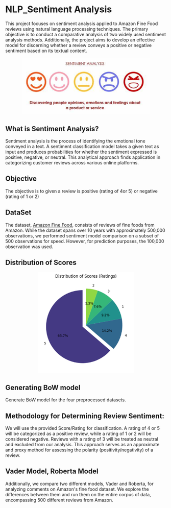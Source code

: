 # NLP_Sentiment Analysis

This project focuses on sentiment analysis applied to Amazon Fine Food reviews using natural language processing techniques. The primary objective is to conduct a comparative analysis of two widely used sentiment analysis methods. Additionally, the project aims to develop an effective model for discerning whether a review conveys a positive or negative sentiment based on its textual content.

<p align="center">
    <img width="400" src="/Images/OIP.jpg" alt="Material Bread logo">
</p>

## What is Sentiment Analysis?

Sentiment analysis is the process of identifying the emotional tone conveyed in a text. A sentiment classification model takes a given text as input and produces probabilities for whether the sentiment expressed is positive, negative, or neutral. This analytical approach finds application in categorizing customer reviews across various online platforms.

## Objective

The objective is to given a review is positive (rating of 4or 5) or negative (rating of 1 or 2)


## DataSet

The dataset, [Amazon Fine Food](https://www.kaggle.com/snap/amazon-fine-food-reviews), consists of reviews of fine foods from Amazon. While the dataset spans over 10 years with approximately 500,000 observations, we performed sentiment model comparison on a subset of 500 observations for speed. However, for prediction purposes, the 100,000 observation was used.

## Distribution of Scores

<p align="center">
    <img width="300" src="/Images/Score_Distribution.png" alt="Material Bread logo">
</p>  


## Generating BoW model

Generate BoW model for the four preprocessed datasets.

## Methodology for Determining Review Sentiment:

We will use the provided Score/Rating for classification. A rating of 4 or 5 will be categorized as a positive review, while a rating of 1 or 2 will be considered negative. Reviews with a rating of 3 will be treated as neutral and excluded from our analysis. This approach serves as an approximate and proxy method for assessing the polarity (positivity/negativity) of a review.


## Vader Model, Roberta Model
Additionally, we compare two different models, Vader and Roberta, for analyzing comments on Amazon's fine food dataset. We explore the differences between them and run them on the entire corpus of data, encompassing 500 different reviews from Amazon.




